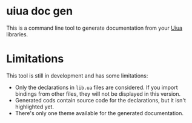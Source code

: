 # uiua doc gen

This is a command line tool to generate documentation from your [Uiua](https://uiua.org/) libraries.

# Limitations

This tool is still in development and has some limitations:
- Only the declarations in `lib.ua` files are considered. If you import bindings from other files, they will not be displayed in this version.
- Generated cods contain source code for the declarations, but it isn't highlighted yet.
- There's only one theme available for the generated documentation.
